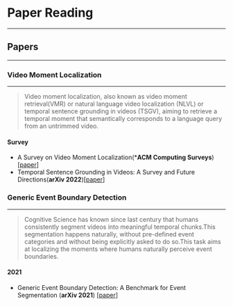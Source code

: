 # Paper Reading
-----------------------------------------------------------

## Papers
------------------------------------------------------------
### Video Moment Localization
------------------------------------------------------------
>Video moment localization, also known as video moment retrieval(VMR) or natural language video localization (NLVL) or temporal sentence grounding in videos (TSGV), aiming to retrieve a temporal moment that semantically corresponds to a language query from an untrimmed video.
#### Survey

- A Survey on Video Moment Localization(***ACM Computing Surveys**)[[paper](https://dl.acm.org/doi/10.1145/3556537)]
- Temporal Sentence Grounding in Videos: A Survey and Future Directions(**arXiv 2022**)[[paper](http://arxiv.org/abs/2201.08071)]

###  Generic Event Boundary Detection
------------------------------------------------------------
>Cognitive Science has known since last century that humans consistently segment videos into meaningful temporal chunks.This segmentation happens naturally, without pre-defined event categories and without being explicitly asked to do so.This task aims at localizing the moments where humans naturally perceive event boundaries.
#### 2021

- Generic Event Boundary Detection: A Benchmark for Event Segmentation (**arXiv 2021**)  [[paper](https://arxiv.org/pdf/2101.10511.pdf)]
